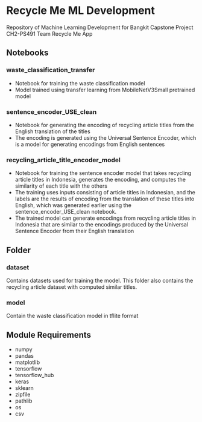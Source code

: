 # Recycle Me ML Development

Repository of Machine Learning Development for Bangkit Capstone Project CH2-PS491 Team Recycle Me App

## Notebooks

### waste_classification_transfer

- Notebook for training the waste classification model
- Model trained using transfer learning from MobileNetV3Small pretrained model

### sentence_encoder_USE_clean

- Notebook for generating the encoding of recycling article titles from the English translation of the titles
- The encoding is generated using the Universal Sentence Encoder, which is a model for generating encodings from English sentences

### recycling_article_title_encoder_model

- Notebook for training the sentence encoder model that takes recycling article titles in Indonesia, generates the encoding, and computes the similarity of each title with the others
- The training uses inputs consisting of article titles in Indonesian, and the labels are the results of encoding from the translation of these titles into English, which was generated earlier using the sentence_encoder_USE_clean notebook.
- The trained model can generate encodings from recycling article titles in Indonesia that are similar to the encodings produced by the Universal Sentence Encoder from their English translation

## Folder

### dataset

Contains datasets used for training the model. This folder also contains the recycling article dataset with computed similar titles.

### model

Contain the waste classification model in tflite format

## Module Requirements

- numpy
- pandas
- matplotlib
- tensorflow
- tensorflow_hub
- keras
- sklearn
- zipfile
- pathlib
- os
- csv
